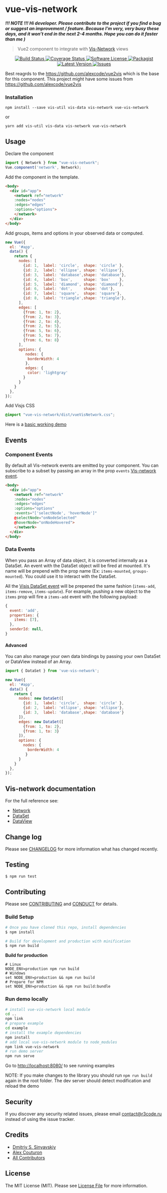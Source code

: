 # vue-vis-network

***!!! NOTE !!! Hi developer. Please contribute to the project if you find a bug or suggest an improvement / feature. Because I’m very, very busy these days, and it won’t end in the next 2-4 months. Hope you can do it faster than me )***

> Vue2 component to integrate with <a href="Vue2 component to integrate with vis-network">Vis-Network</a> views

<p align="center">
  <a href="https://travis-ci.org/r3code/vue-vis-network">
    <img src="https://travis-ci.org/r3code/vue-vis-network.svg?branch=master" alt="Build Status" />
  </a>
  <a href="https://coveralls.io/github/r3code/vue-vis-network?branch=master">
    <img src="https://coveralls.io/repos/github/r3code/vue-vis-network/badge.svg?branch=master" alt="Coverage Status" />
  </a>
  <a href="LICENSE">
    <img src="https://img.shields.io/badge/license-MIT-brightgreen.svg?" alt="Software License" />
  </a>
  <a href="https://npmjs.org/package/vue-vis-network">
    <img src="https://img.shields.io/npm/v/vue-vis-network.svg?" alt="Packagist" />
  </a>
  <a href="https://github.com/r3code/vue-vis-network/releases">
    <img src="https://img.shields.io/github/release/r3code/vue-vis-network.svg?" alt="Latest Version" />
  </a>

  <a href="https://github.com/r3code/vue-vis-network/issues">
    <img src="https://img.shields.io/github/issues/r3code/vue-vis-network.svg?" alt="Issues" />
  </a>  
</p> 

Best reagrds to the https://github.com/alexcode/vue2vis which is the base for this component. This project might have some issues from https://github.com/alexcode/vue2vis

### Installation
```
npm install --save vis-util vis-data vis-network vue-vis-network
```

or

```
yarn add vis-util vis-data vis-network vue-vis-network
```

## Usage

Declare the component
``` javascript
import { Network } from "vue-vis-network";
Vue.component('network', Network);
```

Add the component in the template.

```html
<body>
  <div id="app">
    <network ref="network"
    :nodes="nodes"
    :edges="edges"
    :options="options">
    </network>
  </div>
</body>
```

Add groups, items and options in your observed data or computed.
``` javascript
new Vue({
  el: '#app',
  data() {
    return {
      nodes: [
        {id: 1,  label: 'circle',  shape: 'circle' },
        {id: 2,  label: 'ellipse', shape: 'ellipse'},
        {id: 3,  label: 'database',shape: 'database'},
        {id: 4,  label: 'box',     shape: 'box'    },
        {id: 5,  label: 'diamond', shape: 'diamond'},
        {id: 6,  label: 'dot',     shape: 'dot'},
        {id: 7,  label: 'square',  shape: 'square'},
        {id: 8,  label: 'triangle',shape: 'triangle'},
      ],
      edges: [
        {from: 1, to: 2},
        {from: 2, to: 3},
        {from: 2, to: 4},
        {from: 2, to: 5}, 
        {from: 5, to: 6},
        {from: 5, to: 7},
        {from: 6, to: 8}
      ],
      options: {
         nodes: {
          borderWidth: 4
         },
         edges: {
          color: 'lightgray'
        }
      }
    }
  },
});
```

Add Visjs CSS
``` css
@import "vue-vis-network/dist/vueVisNetwork.css";
```

Here is a [basic working demo](https://codepen.io/r3code/pen/abOjJbQ)

## Events

### Component Events
By default all Vis-network events are emitted by your component. You can subscribe to a subset by passing an array in the prop `events` [Vis-network event](https://visjs.github.io/vis-network/docs/network/#Events).

```html
<body>
  <div id="app">
    <network ref="network"
    :nodes="nodes"
    :edges="edges"
    :options="options"
    :events="['selectNode', 'hoverNode']"
    @selectNode="onNodeSelected"
    @hoverNode="onNodeHovered">
    </network>
  </div>
</body>
```

### Data Events

When you pass an Array of data object, it is converted internally as a DataSet.
An event with the DataSet object will be fired at mounted. It's name will be prepend with the prop name (Ex: `items-mounted`, `groups-mounted`). You could use it to interact with the DataSet.

All the [Visjs DataSet event](https://visjs.github.io/vis-data/data/dataset.html#Events) will be prepened the same fashion (`items-add`, `items-remove`, `items-update`). For example, pushing a new object to the `items` prop will fire a `items-add` event with the following payload:
```javascript
{
  event: 'add',
  properties: {
    items: [7],
  },
  senderId: null,
}
```

#### Advanced

You can also manage your own data bindings by passing your own DataSet or DataView instead of an Array.

``` javascript
import { DataSet } from 'vue-vis-network';

new Vue({
  el: '#app',
  data() {
    return {
      nodes: new DataSet([
        {id: 1,  label: 'circle',  shape: 'circle' },
        {id: 2,  label: 'ellipse', shape: 'ellipse'},
        {id: 3,  label: 'database',shape: 'database'}
      ]),
      edges: new DataSet([
        {from: 1, to: 2},
        {from: 1, to: 3}
      ]),
      options: {
        nodes: {
          borderWidth: 4
         }
      }
    }
  },
});
```

## Vis-network documentation

For the full reference see: 
* [Network](https://visjs.github.io/vis-network/docs/network/)
* [DataSet](https://visjs.github.io/vis-data/data/dataset.html)
* [DataView](https://visjs.github.io/vis-data/data/dataview.html)

## Change log

Please see [CHANGELOG](CHANGELOG.md) for more information what has changed recently.

## Testing

``` bash
$ npm run test
```

## Contributing
Please see [CONTRIBUTING](CONTRIBUTING.md) and [CONDUCT](CONDUCT.md) for details.

### Build Setup

``` bash
# Once you have cloned this repo, install dependencies
$ npm install

# Build for development and production with minification
$ npm run build

```
**Build for production**
```
# Linux
NODE_ENV=production npm run build
# Windows
set NODE_ENV=production && npm run build
# Prepare for NPM
set NODE_ENV=production && npm run build:bundle

```

### Run demo locally  

``` bash
# install vue-vis-network local module  
cd ..  
npm link       
# prepare example
cd example
# install the example dependencies
npm install 
# add local vue-vis-network module to node_modules
npm link vue-vis-network
# run demo server
npm run serve
```
Go to <http://localhost:8080/> to see running examples

NOTE: If you make changes to the library you should run `npm run build` again in the root folder.
The dev server should detect modification and reload the demo

## Security

If you discover any security related issues, please email contact@r3code.ru instead of using the issue tracker.

## Credits

- [Dmitriy S. Sinyavskiy][link-author] 
- [Alex Couturon](https://github.com/alexcode)
- [All Contributors][link-contributors]

## License

The MIT License (MIT). Please see [License File](LICENSE.md) for more information.

[link-author]: https://github.com/r3code
[link-contributors]: ../../contributors
